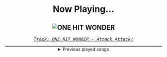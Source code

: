 <div align="center"> 
<h1>Now Playing...</h1>

![ONE HIT WONDER](https://i.scdn.co/image/ab67616d00001e028b926a2f35ec49046baf332e)
--
_<samp><a href="https://open.spotify.com/track/13EORAL3cSWZmSRgRmEGI5">Track: ONE HIT WONDER - Attack Attack!</a></samp>_

<div style="border: 1px #4B5054 solid"></div>
<details>
  <summary>
    Previous played songs
  </summary>
  <table>
    <thead>
      <tr>
        <th>
          Artist
        </th>
        <th>
          Song
        </th>
        <th>
          Link
        </th>
      </tr>
    </thead>
    <tbody>
      <tr><td>Attack Attack!</td><td>ONE HIT WONDER</td><td><a href="https://open.spotify.com/track/13EORAL3cSWZmSRgRmEGI5">https://open.spotify.com/track/13EORAL3cSWZmSRgRmEGI5</a></td></tr><tr><td>TSS</td><td>Something In The Way</td><td><a href="https://open.spotify.com/track/7EC1EjXpldvPXTxUnKjOqk">https://open.spotify.com/track/7EC1EjXpldvPXTxUnKjOqk</a></td></tr><tr><td>Wolves At The Gate</td><td>(The Wasteland) PAIN</td><td><a href="https://open.spotify.com/track/4XGIM3eFyzFbG81tuc78wN">https://open.spotify.com/track/4XGIM3eFyzFbG81tuc78wN</a></td></tr><tr><td>STARSET</td><td>Brave New World</td><td><a href="https://open.spotify.com/track/48wRafxTmI1wDfTap2b0eb">https://open.spotify.com/track/48wRafxTmI1wDfTap2b0eb</a></td></tr><tr><td>STARSET</td><td>TokSik</td><td><a href="https://open.spotify.com/track/6DfhnJxvmj0A9L9x8uRqi6">https://open.spotify.com/track/6DfhnJxvmj0A9L9x8uRqi6</a></td></tr><tr><td>Fit For A King</td><td>Lonely God</td><td><a href="https://open.spotify.com/track/5cNupHw6WZMRfFHTqsoACU">https://open.spotify.com/track/5cNupHw6WZMRfFHTqsoACU</a></td></tr><tr><td>Falling In Reverse</td><td>God Is A Weapon</td><td><a href="https://open.spotify.com/track/0mROspyBziPHPyxTPFvKaH">https://open.spotify.com/track/0mROspyBziPHPyxTPFvKaH</a></td></tr><tr><td>DEXCORE</td><td>THE LIGHT - WE WERE HERE ver.</td><td><a href="https://open.spotify.com/track/4dZN2AWpl7gRFZ6HLO73Dz">https://open.spotify.com/track/4dZN2AWpl7gRFZ6HLO73Dz</a></td></tr><tr><td>Wolves At The Gate</td><td>INT(r)O</td><td><a href="https://open.spotify.com/track/2cUQlIVl65XPO8EWUTKe1w">https://open.spotify.com/track/2cUQlIVl65XPO8EWUTKe1w</a></td></tr><tr><td>STARSET</td><td>Head Over Heels</td><td><a href="https://open.spotify.com/track/5nsTZrGlDYRJR5hkKXwYOM">https://open.spotify.com/track/5nsTZrGlDYRJR5hkKXwYOM</a></td></tr><tr><td>DEXCORE</td><td>Others</td><td><a href="https://open.spotify.com/track/5IQ6UgSjKbyqMyGeNHZosE">https://open.spotify.com/track/5IQ6UgSjKbyqMyGeNHZosE</a></td></tr><tr><td>Sleep Token</td><td>Caramel</td><td><a href="https://open.spotify.com/track/1QrbZhFYlViXd60g130vw1">https://open.spotify.com/track/1QrbZhFYlViXd60g130vw1</a></td></tr><tr><td>Wolves At The Gate</td><td>UNREST</td><td><a href="https://open.spotify.com/track/3f0UPs0FxUNt4MOCnRlhpa">https://open.spotify.com/track/3f0UPs0FxUNt4MOCnRlhpa</a></td></tr><tr><td>TSS</td><td>DEAD! (feat. CVLTE)</td><td><a href="https://open.spotify.com/track/1qdPKwYYMxcqI8iMJUMJ2e">https://open.spotify.com/track/1qdPKwYYMxcqI8iMJUMJ2e</a></td></tr><tr><td>Wolves At The Gate</td><td>DEATH CLOCK</td><td><a href="https://open.spotify.com/track/5dZvCU36j5QDmAt3Pb5IVr">https://open.spotify.com/track/5dZvCU36j5QDmAt3Pb5IVr</a></td></tr><tr><td>Archers</td><td>Wide Awake</td><td><a href="https://open.spotify.com/track/3Link655QbLbSLj8iunFG7">https://open.spotify.com/track/3Link655QbLbSLj8iunFG7</a></td></tr><tr><td>Sān-Z</td><td>My Curse, My Fate</td><td><a href="https://open.spotify.com/track/2o0B9EF7TCLWfqwpa5qYuI">https://open.spotify.com/track/2o0B9EF7TCLWfqwpa5qYuI</a></td></tr><tr><td>Wolves At The Gate</td><td>SMOKE (False Devils)</td><td><a href="https://open.spotify.com/track/2sfNKIhE7P1sLQWjKE9WLF">https://open.spotify.com/track/2sfNKIhE7P1sLQWjKE9WLF</a></td></tr><tr><td>Linkin Park</td><td>Two Faced</td><td><a href="https://open.spotify.com/track/2fiabxMbdC8AX3iY6zbYRZ">https://open.spotify.com/track/2fiabxMbdC8AX3iY6zbYRZ</a></td></tr><tr><td>We Came As Romans</td><td>no rest for the dreamer</td><td><a href="https://open.spotify.com/track/0qCdxP1pLL3a5qdOBTasDT">https://open.spotify.com/track/0qCdxP1pLL3a5qdOBTasDT</a></td></tr>
    </tbody>
  </table>
</details>

</div>
